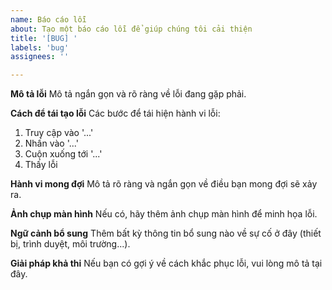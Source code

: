 ```yaml
---
name: Báo cáo lỗi
about: Tạo một báo cáo lỗi để giúp chúng tôi cải thiện
title: '[BUG] '
labels: 'bug'
assignees: ''

---
```


**Mô tả lỗi**
Mô tả ngắn gọn và rõ ràng về lỗi đang gặp phải.

**Cách để tái tạo lỗi**
Các bước để tái hiện hành vi lỗi:
1. Truy cập vào '...'
2. Nhấn vào '...'
3. Cuộn xuống tới '...'
4. Thấy lỗi

**Hành vi mong đợi**
Mô tả rõ ràng và ngắn gọn về điều bạn mong đợi sẽ xảy ra.

**Ảnh chụp màn hình**
Nếu có, hãy thêm ảnh chụp màn hình để minh họa lỗi.

**Ngữ cảnh bổ sung**
Thêm bất kỳ thông tin bổ sung nào về sự cố ở đây (thiết bị, trình duyệt, môi trường...).

**Giải pháp khả thi**
Nếu bạn có gợi ý về cách khắc phục lỗi, vui lòng mô tả tại đây.
